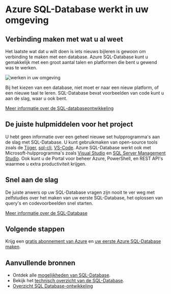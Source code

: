<properties
   pageTitle="Azure SQL-Database werkt in uw omgeving"
   description="Informatie over hoe SQL-Database helpt, worden beveiligd en beschermt"
   keywords=""
   services="sql-database"
   documentationCenter=""
   authors="CarlRabeler"
   manager="jhubbard"
   editor=""/>

<tags
   ms.service="sql-database"
   ms.devlang="NA"
   ms.topic="article"
   ms.tgt_pltfrm="NA"
   ms.workload="data-management"
   ms.date="10/13/2016"
   ms.author="carlrab"/>

# <a name="azure-sql-database-works-in-your-environment"></a>Azure SQL-Database werkt in uw omgeving

## <a name="connect-with-what-you-already-know"></a>Verbinding maken met wat u al weet

Het laatste wat dat u wilt doen is iets nieuws bijleren is gewoon om verbinding te maken met een database. Azure SQL-Database kunt u gemakkelijk met een groot aantal talen en platformen die bent u gewend was te werken.

![werken in uw omgeving](./media/sql-database-works-in-your-environment/sql-database-works-in-your-environment.png)

Bij het kiezen van een database, niet moet er naar een nieuw platform, of een nieuwe taal te leren. SQL-Database bevat voorbeelden van code kunt u aan de slag, waar u ook bent.  

[Meer informatie over de SQL-databaseontwikkeling](sql-database-develop-overview.md) 

## <a name="the-right-tools-for-the-job"></a>De juiste hulpmiddelen voor het project

U hebt geen informatie over een geheel nieuwe set hulpprogramma's aan de slag met SQL-Database. U kunt gebruikmaken van open-source tools zoals de [Tijger](https://github.com/wunderlist/cheetah), [sql-cli](https://www.npmjs.com/package/sql-cli), [VS-Code](https://code.visualstudio.com/). Azure SQL-Database werkt ook met Microsoft-hulpprogramma's zoals [Visual Studio](https://www.visualstudio.com/visual-studio-homepage-vs.aspx) en [SQL Server Management Studio](https://msdn.microsoft.com/library/ms174173.aspx).  Ook kunt u de Portal voor beheer Azure, PowerShell, en REST API's waarmee u extra productiviteit krijgen.

## <a name="get-started-quickly"></a>Snel aan de slag

De juiste anwers op uw SQL-Database vragen zijn nooit te ver weg met zelfstudies over het maken van uw eerste SQL-Database, het oplossen van query's en codevoorbeelden snel starten.

[Meer informatie over de SQL-Database](sql-database-technical-overview.md)

## <a name="next-steps"></a>Volgende stappen

Krijg een [gratis abonnement van Azure](https://azure.microsoft.com/get-started/) en [uw eerste Azure SQL-Database maken](sql-database-get-started.md).

## <a name="additional-resources"></a>Aanvullende bronnen

* Ontdek alle [mogelijkheden van SQL-Database](https://azure.microsoft.com/services/sql-database/).
* Bekijk het [technisch overzicht van de SQL-Database](sql-database-technical-overview.md).
* [Overzicht SQL Database-ontwikkeling](sql-database-develop-overview.md)

